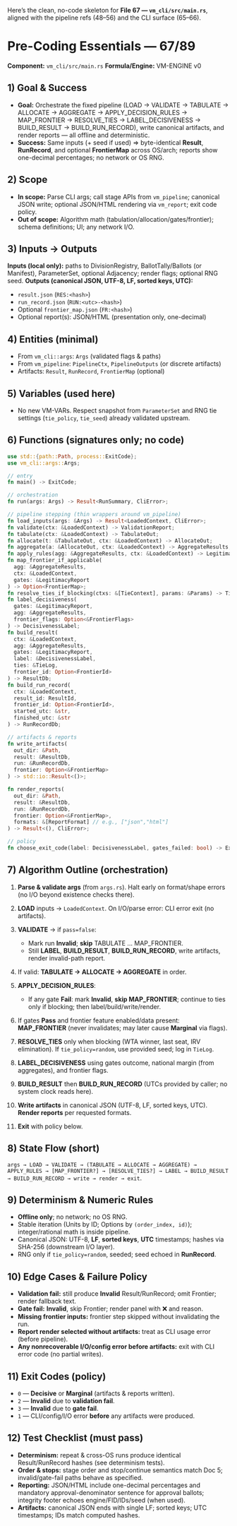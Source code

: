 Here’s the clean, no-code skeleton for **File 67 — `vm_cli/src/main.rs`**, aligned with the pipeline refs (48–56) and the CLI surface (65–66).

# Pre-Coding Essentials — 67/89

**Component:** `vm_cli/src/main.rs`
**Formula/Engine:** VM-ENGINE v0

## 1) Goal & Success

* **Goal:** Orchestrate the fixed pipeline (LOAD → VALIDATE → TABULATE → ALLOCATE → AGGREGATE → APPLY\_DECISION\_RULES → MAP\_FRONTIER → RESOLVE\_TIES → LABEL\_DECISIVENESS → BUILD\_RESULT → BUILD\_RUN\_RECORD), write canonical artifacts, and render reports — all offline and deterministic.
* **Success:** Same inputs (+ seed if used) ⇒ byte-identical **Result**, **RunRecord**, and optional **FrontierMap** across OS/arch; reports show one-decimal percentages; no network or OS RNG.

## 2) Scope

* **In scope:** Parse CLI args; call stage APIs from `vm_pipeline`; canonical JSON write; optional JSON/HTML rendering via `vm_report`; exit code policy.
* **Out of scope:** Algorithm math (tabulation/allocation/gates/frontier); schema definitions; UI; any network I/O.

## 3) Inputs → Outputs

**Inputs (local only):** paths to DivisionRegistry, BallotTally/Ballots (or Manifest), ParameterSet, optional Adjacency; render flags; optional RNG seed.
**Outputs (canonical JSON, UTF-8, LF, sorted keys, UTC):**

* `result.json` (`RES:<hash>`)
* `run_record.json` (`RUN:<utc>-<hash>`)
* Optional `frontier_map.json` (`FR:<hash>`)
* Optional report(s): JSON/HTML (presentation only, one-decimal)

## 4) Entities (minimal)

* From `vm_cli::args`: `Args` (validated flags & paths)
* From `vm_pipeline`: `PipelineCtx`, `PipelineOutputs` (or discrete artifacts)
* Artifacts: `Result`, `RunRecord`, `FrontierMap` (optional)

## 5) Variables (used here)

* No new VM-VARs. Respect snapshot from `ParameterSet` and RNG tie settings (`tie_policy`, `tie_seed`) already validated upstream.

## 6) Functions (signatures only; no code)

```rust
use std::{path::Path, process::ExitCode};
use vm_cli::args::Args;

// entry
fn main() -> ExitCode;

// orchestration
fn run(args: Args) -> Result<RunSummary, CliError>;

// pipeline stepping (thin wrappers around vm_pipeline)
fn load_inputs(args: &Args) -> Result<LoadedContext, CliError>;
fn validate(ctx: &LoadedContext) -> ValidationReport;
fn tabulate(ctx: &LoadedContext) -> TabulateOut;
fn allocate(t: &TabulateOut, ctx: &LoadedContext) -> AllocateOut;
fn aggregate(a: &AllocateOut, ctx: &LoadedContext) -> AggregateResults;
fn apply_rules(agg: &AggregateResults, ctx: &LoadedContext) -> LegitimacyReport;
fn map_frontier_if_applicable(
  agg: &AggregateResults,
  ctx: &LoadedContext,
  gates: &LegitimacyReport
) -> Option<FrontierMap>;
fn resolve_ties_if_blocking(ctxs: &[TieContext], params: &Params) -> TieLog;
fn label_decisiveness(
  gates: &LegitimacyReport,
  agg: &AggregateResults,
  frontier_flags: Option<&FrontierFlags>
) -> DecisivenessLabel;
fn build_result(
  ctx: &LoadedContext,
  agg: &AggregateResults,
  gates: &LegitimacyReport,
  label: &DecisivenessLabel,
  ties: &TieLog,
  frontier_id: Option<FrontierId>
) -> ResultDb;
fn build_run_record(
  ctx: &LoadedContext,
  result_id: ResultId,
  frontier_id: Option<FrontierId>,
  started_utc: &str,
  finished_utc: &str
) -> RunRecordDb;

// artifacts & reports
fn write_artifacts(
  out_dir: &Path,
  result: &ResultDb,
  run: &RunRecordDb,
  frontier: Option<&FrontierMap>
) -> std::io::Result<()>;

fn render_reports(
  out_dir: &Path,
  result: &ResultDb,
  run: &RunRecordDb,
  frontier: Option<&FrontierMap>,
  formats: &[ReportFormat] // e.g., ["json","html"]
) -> Result<(), CliError>;

// policy
fn choose_exit_code(label: DecisivenessLabel, gates_failed: bool) -> ExitCode;
```

## 7) Algorithm Outline (orchestration)

1. **Parse & validate args** (from `args.rs`). Halt early on format/shape errors (no I/O beyond existence checks there).
2. **LOAD** inputs → `LoadedContext`. On I/O/parse error: CLI error exit (no artifacts).
3. **VALIDATE** → if `pass=false`:

   * Mark run **Invalid**; **skip** TABULATE … MAP\_FRONTIER.
   * Still **LABEL**, **BUILD\_RESULT**, **BUILD\_RUN\_RECORD**, write artifacts, render invalid-path report.
4. If valid: **TABULATE → ALLOCATE → AGGREGATE** in order.
5. **APPLY\_DECISION\_RULES**:

   * If any gate **Fail**: mark **Invalid**, **skip MAP\_FRONTIER**; continue to ties only if blocking; then label/build/write/render.
6. If gates **Pass** and frontier feature enabled/data present: **MAP\_FRONTIER** (never invalidates; may later cause **Marginal** via flags).
7. **RESOLVE\_TIES** only when blocking (WTA winner, last seat, IRV elimination). If `tie_policy=random`, use provided seed; log in `TieLog`.
8. **LABEL\_DECISIVENESS** using gates outcome, national margin (from aggregates), and frontier flags.
9. **BUILD\_RESULT** then **BUILD\_RUN\_RECORD** (UTCs provided by caller; no system clock reads here).
10. **Write artifacts** in canonical JSON (UTF-8, LF, sorted keys, UTC). **Render reports** per requested formats.
11. **Exit** with policy below.

## 8) State Flow (short)

`args → LOAD → VALIDATE → (TABULATE → ALLOCATE → AGGREGATE) → APPLY_RULES → [MAP_FRONTIER?] → [RESOLVE_TIES?] → LABEL → BUILD_RESULT → BUILD_RUN_RECORD → write → render → exit`.

## 9) Determinism & Numeric Rules

* **Offline only**; no network; no OS RNG.
* Stable iteration (Units by ID; Options by `(order_index, id)`); integer/rational math is inside pipeline.
* Canonical JSON: UTF-8, **LF**, **sorted keys**, **UTC** timestamps; hashes via SHA-256 (downstream I/O layer).
* RNG only if `tie_policy=random`, seeded; seed echoed in **RunRecord**.

## 10) Edge Cases & Failure Policy

* **Validation fail:** still produce **Invalid** Result/RunRecord; omit Frontier; render fallback text.
* **Gate fail:** **Invalid**, skip Frontier; render panel with ❌ and reason.
* **Missing frontier inputs:** frontier step skipped without invalidating the run.
* **Report render selected without artifacts:** treat as CLI usage error (before pipeline).
* **Any nonrecoverable I/O/config error before artifacts:** exit with CLI error code (no partial writes).

## 11) Exit Codes (policy)

* `0` — **Decisive** or **Marginal** (artifacts & reports written).
* `2` — **Invalid** due to **validation fail**.
* `3` — **Invalid** due to **gate fail**.
* `1` — CLI/config/I/O error **before** any artifacts were produced.

## 12) Test Checklist (must pass)

* **Determinism:** repeat & cross-OS runs produce identical Result/RunRecord hashes (see determinism tests).
* **Order & stops:** stage order and stop/continue semantics match Doc 5; invalid/gate-fail paths behave as specified.
* **Reporting:** JSON/HTML include one-decimal percentages and mandatory approval-denominator sentence for approval ballots; integrity footer echoes engine/FID/IDs/seed (when used).
* **Artifacts:** canonical JSON ends with single LF; sorted keys; UTC timestamps; IDs match computed hashes.

